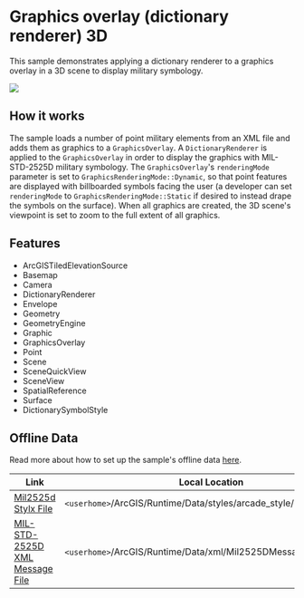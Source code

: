 # Graphics overlay (dictionary renderer) 3D

This sample demonstrates applying a dictionary renderer to a graphics overlay in a 3D scene to display military symbology.

![](screenshot.png)

## How it works

The sample loads a number of point military elements from an XML file and adds them as graphics to a `GraphicsOverlay`. A `DictionaryRenderer` is applied to the `GraphicsOverlay` in order to display the graphics with MIL-STD-2525D military symbology. The `GraphicsOverlay`'s `renderingMode` parameter is set to `GraphicsRenderingMode::Dynamic`, so that point features are displayed with billboarded symbols facing the user (a developer can set `renderingMode` to `GraphicsRenderingMode::Static` if desired to instead drape the symbols on the surface). When all graphics are created, the 3D scene's viewpoint is set to zoom to the full extent of all graphics.

## Features
- ArcGISTiledElevationSource
- Basemap
- Camera
- DictionaryRenderer
- Envelope
- Geometry
- GeometryEngine
- Graphic
- GraphicsOverlay
- Point
- Scene
- SceneQuickView
- SceneView
- SpatialReference
- Surface
- DictionarySymbolStyle

## Offline Data
Read more about how to set up the sample's offline data [here](http://links.esri.com/ArcGISRuntimeQtSamples).

Link | Local Location
---------|-------|
|[Mil2525d Stylx File](https://www.arcgis.com/home/item.html?id=c78b149a1d52414682c86a5feeb13d30)| `<userhome>`/ArcGIS/Runtime/Data/styles/arcade_style/mil2525d.stylx |
|[MIL-STD-2525D XML Message File](https://arcgisruntime.maps.arcgis.com/home/item.html?id=3db12175479147ea9c89ebaaf3b89996)| `<userhome>`/ArcGIS/Runtime/Data/xml/Mil2525DMessages.xml |

